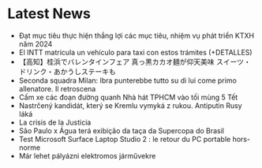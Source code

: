 # Latest News
-  Đạt mục tiêu thực hiện thắng lợi các mục tiêu, nhiệm vụ phát triển KTXH năm 2024
-  El INTT matricula un vehículo para taxi con estos trámites (+DETALLES)
-  【高知】桂浜でバレンタインフェア 真っ黒カカオ麺が仰天美味 スイーツ・ドリンク・あかうしステーキも
-  Seconda squadra Milan: Ibra punterebbe tutto su di lui come primo allenatore. Il retroscena
-  Cấm xe các đoạn đường quanh Nhà hát TPHCM vào tối mùng 5 Tết
-  Nastrčený kandidát, který se Kremlu vymyká z rukou. Antiputin Rusy láká
-  La crisis de la Justicia
-  São Paulo x Água terá exibição da taça da Supercopa do Brasil
-  Test Microsoft Surface Laptop Studio 2 : le retour du PC portable hors-norme
-  Már lehet pályázni elektromos járművekre
